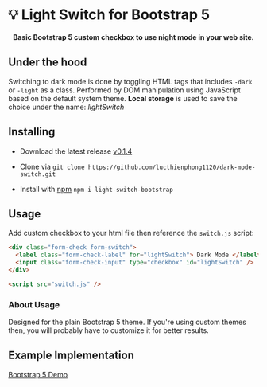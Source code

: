 # 💡 Light Switch for Bootstrap 5

<p align="center">
<b>Basic Bootstrap 5 custom checkbox to use night mode in your web site.</b>
</p>

## Under the hood

Switching to dark mode is done by toggling HTML tags that includes `-dark` or `-light` as a class. Performed by DOM manipulation using JavaScript based on the default system theme. **Local storage** is used to save the choice under the name: _lightSwitch_

## Installing

- Download the latest release [v0.1.4](https://github.com/lucthienphong1120/dark-mode-switch/)

- Clone via `git clone https://github.com/lucthienphong1120/dark-mode-switch.git`
- Install with [npm](https://www.npmjs.com/package/light-switch-bootstrap) `npm i light-switch-bootstrap`

## Usage

Add custom checkbox to your html file then reference the `switch.js` script:

```html
<div class="form-check form-switch">
  <label class="form-check-label" for="lightSwitch"> Dark Mode </label>
  <input class="form-check-input" type="checkbox" id="lightSwitch" />
</div>

<script src="switch.js" />
```

### About Usage

Designed for the plain Bootstrap 5 theme. If you're using custom themes then, you will probably have to customize it for better results.

## Example Implementation

[Bootstrap 5 Demo](https://lucthienphong1120.github.io/dark-mode-switch/)
